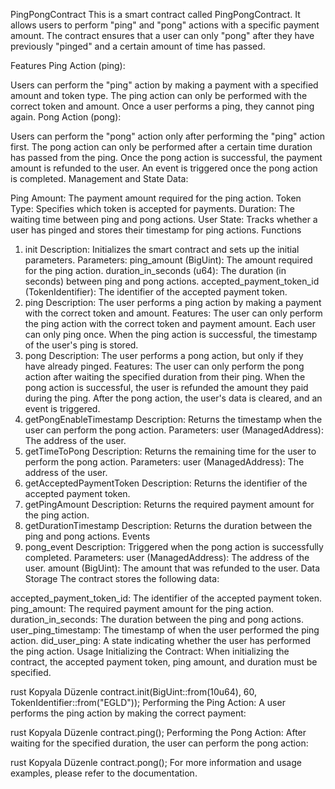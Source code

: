 PingPongContract
This is a smart contract called PingPongContract. It allows users to perform "ping" and "pong" actions with a specific payment amount. The contract ensures that a user can only "pong" after they have previously "pinged" and a certain amount of time has passed.

Features
Ping Action (ping):

Users can perform the "ping" action by making a payment with a specified amount and token type.
The ping action can only be performed with the correct token and amount.
Once a user performs a ping, they cannot ping again.
Pong Action (pong):

Users can perform the "pong" action only after performing the "ping" action first.
The pong action can only be performed after a certain time duration has passed from the ping.
Once the pong action is successful, the payment amount is refunded to the user.
An event is triggered once the pong action is completed.
Management and State Data:

Ping Amount: The payment amount required for the ping action.
Token Type: Specifies which token is accepted for payments.
Duration: The waiting time between ping and pong actions.
User State: Tracks whether a user has pinged and stores their timestamp for ping actions.
Functions
1. init
Description: Initializes the smart contract and sets up the initial parameters.
Parameters:
ping_amount (BigUint): The amount required for the ping action.
duration_in_seconds (u64): The duration (in seconds) between ping and pong actions.
accepted_payment_token_id (TokenIdentifier): The identifier of the accepted payment token.
2. ping
Description: The user performs a ping action by making a payment with the correct token and amount.
Features:
The user can only perform the ping action with the correct token and payment amount.
Each user can only ping once.
When the ping action is successful, the timestamp of the user's ping is stored.
3. pong
Description: The user performs a pong action, but only if they have already pinged.
Features:
The user can only perform the pong action after waiting the specified duration from their ping.
When the pong action is successful, the user is refunded the amount they paid during the ping.
After the pong action, the user's data is cleared, and an event is triggered.
4. getPongEnableTimestamp
Description: Returns the timestamp when the user can perform the pong action.
Parameters:
user (ManagedAddress): The address of the user.
5. getTimeToPong
Description: Returns the remaining time for the user to perform the pong action.
Parameters:
user (ManagedAddress): The address of the user.
6. getAcceptedPaymentToken
Description: Returns the identifier of the accepted payment token.
7. getPingAmount
Description: Returns the required payment amount for the ping action.
8. getDurationTimestamp
Description: Returns the duration between the ping and pong actions.
Events
1. pong_event
Description: Triggered when the pong action is successfully completed.
Parameters:
user (ManagedAddress): The address of the user.
amount (BigUint): The amount that was refunded to the user.
Data Storage
The contract stores the following data:

accepted_payment_token_id: The identifier of the accepted payment token.
ping_amount: The required payment amount for the ping action.
duration_in_seconds: The duration between the ping and pong actions.
user_ping_timestamp: The timestamp of when the user performed the ping action.
did_user_ping: A state indicating whether the user has performed the ping action.
Usage
Initializing the Contract: When initializing the contract, the accepted payment token, ping amount, and duration must be specified.

rust
Kopyala
Düzenle
contract.init(BigUint::from(10u64), 60, TokenIdentifier::from("EGLD"));
Performing the Ping Action: A user performs the ping action by making the correct payment:

rust
Kopyala
Düzenle
contract.ping();
Performing the Pong Action: After waiting for the specified duration, the user can perform the pong action:

rust
Kopyala
Düzenle
contract.pong();
For more information and usage examples, please refer to the documentation.
